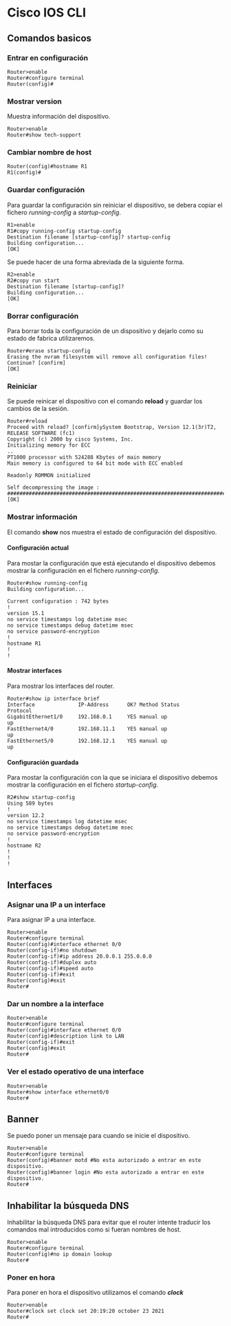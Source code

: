# Cisco IOS CLI

## Comandos basicos

### Entrar en configuración

``` cisco ios
Router>enable
Router#configure terminal
Router(config)#
```

### Mostrar version

Muestra información del dispositivo.

``` cisco ios
Router>enable
Router#show tech-support
```

<!-- Muestra información del dispositivo. Funciona tanto en modo usuario como modo privilegiado.
``` cisco ios
Router>version
``` -->

### Cambiar nombre de host

``` cisco ios
Router(config)#hostname R1
R1(config)#
```

### Guardar configuración

Para guardar la configuración sin reiniciar el dispositivo,
se debera copiar el fichero *running-config* a *startup-config*.

``` cisco ios
R1>enable
R1#copy running-config startup-config
Destination filename [startup-config]? startup-config
Building configuration...
[OK]
```

Se puede hacer de una forma abreviada de la siguiente forma.

``` cisco ios
R2>enable
R2#copy run start
Destination filename [startup-config]? 
Building configuration...
[OK]
```

### Borrar configuración

Para borrar toda la configuración de un dispositivo y
dejarlo como su estado de fabrica utilizaremos.

``` cisco ios
Router#erase startup-config
Erasing the nvram filesystem will remove all configuration files! Continue? [confirm]
[OK]
```

### Reiniciar

Se puede reinicar el dispositivo con el comando **reload** y
guardar los cambios de la sesión.

``` cisco ios
Router#reload
Proceed with reload? [confirm]ySystem Bootstrap, Version 12.1(3r)T2, RELEASE SOFTWARE (fc1)
Copyright (c) 2000 by cisco Systems, Inc.
Initializing memory for ECC
..
PT1000 processor with 524288 Kbytes of main memory
Main memory is configured to 64 bit mode with ECC enabled

Readonly ROMMON initialized

Self decompressing the image :
########################################################################## [OK]
```

### Mostrar información

El comando **show** nos muestra el estado de configuración del dispositivo.

#### Configuración actual

Para mostar la configuración que está ejecutando el dispositivo
debemos mostrar la configuración en el fichero *running-config*.

``` cisco ios
Router#show running-config
Building configuration...

Current configuration : 742 bytes
!
version 15.1
no service timestamps log datetime msec
no service timestamps debug datetime msec
no service password-encryption
!
hostname R1
!
!
```

#### Mostrar interfaces

Para mostrar los interfaces del router.

``` cisco ios
Router#show ip interface brief
Interface              IP-Address      OK? Method Status                Protocol 
GigabitEthernet1/0     192.168.0.1     YES manual up                    up 
FastEthernet4/0        192.168.11.1    YES manual up                    up 
FastEthernet5/0        192.168.12.1    YES manual up                    up
```

#### Configuración guardada

Para mostar la configuración con la que se iniciara el dispositivo
debemos mostrar la configuración en el fichero *startup-config*.

``` cisco ios
R2#show startup-config
Using 589 bytes
!
version 12.2
no service timestamps log datetime msec
no service timestamps debug datetime msec
no service password-encryption
!
hostname R2
!
!
!
```

## Interfaces

### Asignar una IP a un interface

Para asignar IP a una interface.

``` cisco ios
Router>enable
Router#configure terminal
Router(config)#interface ethernet 0/0
Router(config-if)#no shutdown
Router(config-if)#ip address 20.0.0.1 255.0.0.0
Router(config-if)#duplex auto
Router(config-if)#speed auto
Router(config-if)#exit
Router(config)#exit
Router#
```

### Dar un nombre a la interface

``` cisco ios
Router>enable
Router#configure terminal
Router(config)#interface ethernet 0/0
Router(config)#description link to LAN
Router(config-if)#exit
Router(config)#exit
Router#
```

### Ver el estado operativo de una interface

``` cisco ios
Router>enable
Router#show interface ethernet0/0
Router#
```

## Banner

Se puedo poner un mensaje para cuando se inicie el dispositivo.

``` cisco ios
Router>enable
Router#configure terminal
Router(config)#banner motd #No esta autorizado a entrar en este dispositivo.
Router(config)#banner login #No esta autorizado a entrar en este dispositivo.
Router#
```

## Inhabilitar la búsqueda DNS 

Inhabilitar la búsqueda DNS para evitar que el router intente traducir los comandos 
mal introducidos como si fueran nombres de host.

``` cisco ios
Router>enable
Router#configure terminal
Router(config)#no ip domain lookup
Router#
```

### Poner en hora

Para poner en hora el dispositivo utilizamos el comando ***clock***

``` cisco ios
Router>enable
Router#clock set clock set 20:19:20 october 23 2021
Router#
```

